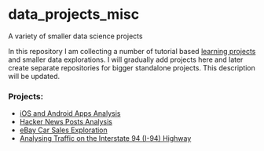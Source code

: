 # data_projects_misc
A variety of smaller data science projects

In this repository I am collecting a number of tutorial based [learning projects](https://www.dataquest.io/) and smaller data explorations. I will gradually add projects here and later create separate repositories for bigger standalone projects. This description will be updated.

### Projects:

- [iOS and Android Apps Analysis](projects/guided_project1_ios_android_apps/README.md)
- [Hacker News Posts Analysis](projects/guided_project2_hacker_news_posts/README.md)
- [eBay Car Sales Exploration](https://github.com/timmueller0/data_projects_misc/blob/main/projects/guided_project3_ebay_car_sales/README.md)
- [Analysing Traffic on the Interstate 94 (I-94) Highway](https://github.com/timmueller0/data_projects_misc/blob/main/projects/guided_project4_i-94_traffic_volume/README.md)
